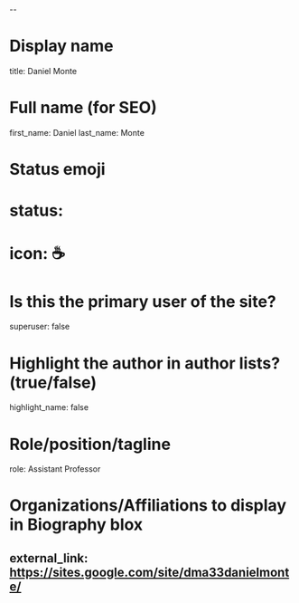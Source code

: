 --
# Display name
title: Daniel Monte

# Full name (for SEO)
first_name: Daniel
last_name: Monte

# Status emoji
# status:
#  icon: ☕️

# Is this the primary user of the site?
superuser: false

# Highlight the author in author lists? (true/false)
highlight_name: false

# Role/position/tagline
role: Assistant Professor

# Organizations/Affiliations to display in Biography blox
external_link: https://sites.google.com/site/dma33danielmonte/ 
---

